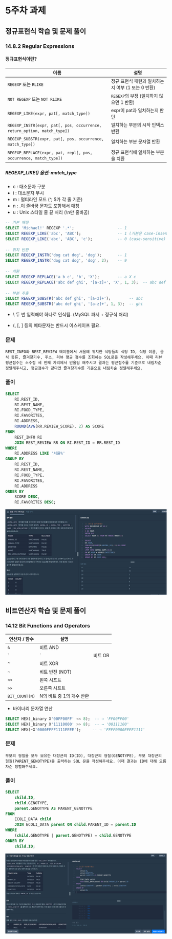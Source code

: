 # 5주차 과제
## 정규표현식 학습 및 문제 풀이
### 14.8.2 Regular Expressions
#### 정규표현식이란?
| 이름                                                                      | 설명                              |
| ----------------------------------------------------------------------- | ------------------------------- |
| `REGEXP` 또는 `RLIKE`                                                     | 정규 표현식 패턴과 일치하는지 여부 (1 또는 0 반환) |
| `NOT REGEXP` 또는 `NOT RLIKE`                                             | `REGEXP`의 부정 (일치하지 않으면 1 반환)    |
| `REGEXP_LIKE(expr, pat[, match_type])`                                  | expr이 pat과 일치하는지 판단             |
| `REGEXP_INSTR(expr, pat[, pos, occurrence, return_option, match_type])` | 일치하는 부분의 시작 인덱스 반환              |
| `REGEXP_SUBSTR(expr, pat[, pos, occurrence, match_type])`               | 일치하는 부분 문자열 반환                  |
| `REGEXP_REPLACE(expr, pat, repl[, pos, occurrence, match_type])`        | 정규 표현식에 일치하는 부분을 치환             |

##### REGEXP_LIKE() 옵션: match_type
- c	: 대소문자 구분 
- i	: 대소문자 무시 
- m	: 멀티라인 모드 (^, $가 각 줄 기준)
- n	: .이 줄바꿈 문자도 포함해서 매칭
- u	: Unix 스타일 줄 끝 처리 (\n만 줄바꿈)

```sql
-- 기본 매칭
SELECT 'Michael!' REGEXP '.*';                   -- 1
SELECT REGEXP_LIKE('abc', 'ABC');                -- 1 (기본은 case-insensitive)
SELECT REGEXP_LIKE('abc', 'ABC', 'c');           -- 0 (case-sensitive)

-- 위치 반환
SELECT REGEXP_INSTR('dog cat dog', 'dog');       -- 1
SELECT REGEXP_INSTR('dog cat dog', 'dog', 2);    -- 9

-- 치환
SELECT REGEXP_REPLACE('a b c', 'b', 'X');        -- a X c
SELECT REGEXP_REPLACE('abc def ghi', '[a-z]+', 'X', 1, 3);  -- abc def X

-- 부분 추출
SELECT REGEXP_SUBSTR('abc def ghi', '[a-z]+');        -- abc
SELECT REGEXP_SUBSTR('abc def ghi', '[a-z]+', 1, 3);  -- ghi
```

- \\ 두 번 입력해야 하나로 인식됨. (MySQL 파서 + 정규식 처리)

- (, [, ] 등의 메타문자는 반드시 이스케이프 필요.

### 문제 
```
REST_INFO와 REST_REVIEW 테이블에서 서울에 위치한 식당들의 식당 ID, 식당 이름, 음식 종류, 즐겨찾기수, 주소, 리뷰 평균 점수를 조회하는 SQL문을 작성해주세요. 이때 리뷰 평균점수는 소수점 세 번째 자리에서 반올림 해주시고 결과는 평균점수를 기준으로 내림차순 정렬해주시고, 평균점수가 같다면 즐겨찾기수를 기준으로 내림차순 정렬해주세요.
```
### 풀이
```sql
SELECT
    RI.REST_ID,
    RI.REST_NAME,
    RI.FOOD_TYPE,
    RI.FAVORITES,
    RI.ADDRESS,
    ROUND(AVG(RR.REVIEW_SCORE), 2) AS SCORE
FROM
    REST_INFO RI
    JOIN REST_REVIEW RR ON RI.REST_ID = RR.REST_ID
WHERE
    RI.ADDRESS LIKE '서울%'
GROUP BY
    RI.REST_ID,
    RI.REST_NAME,
    RI.FOOD_TYPE,
    RI.FAVORITES,
    RI.ADDRESS
ORDER BY
    SCORE DESC,
    RI.FAVORITES DESC;
```
![alt text](<../25-1 img/25-1 SQL img/5주차.md/1.png>)
## 비트연산자 학습 및 문제 풀이
### 14.12 Bit Functions and Operators

| 연산자 / 함수       | 설명               |       |
| -------------- | ---------------- | ----- |
| `&`            | 비트 AND           |       |
| \`             | \`               | 비트 OR |
| `^`            | 비트 XOR           |       |
| `~`            | 비트 반전 (NOT)      |       |
| `<<`           | 왼쪽 시프트           |       |
| `>>`           | 오른쪽 시프트          |       |
| `BIT_COUNT(N)` | N의 비트 중 1의 개수 반환 |       |

- 바이너리 문자열 연산
```sql
SELECT HEX(_binary X'00FF00FF' << 8);  -- → 'FF00FF00'
SELECT HEX(_binary X'11110000' >> 8);  -- → '00111100'
SELECT HEX(~X'0000FFFF1111EEEE');     -- → 'FFFF0000EEEE1111'
```

### 문제
```
부모의 형질을 모두 보유한 대장균의 ID(ID), 대장균의 형질(GENOTYPE), 부모 대장균의 형질(PARENT_GENOTYPE)을 출력하는 SQL 문을 작성해주세요. 이때 결과는 ID에 대해 오름차순 정렬해주세요.
```

### 풀이
```sql
SELECT
    child.ID,
    child.GENOTYPE,
    parent.GENOTYPE AS PARENT_GENOTYPE
FROM
    ECOLI_DATA child
    JOIN ECOLI_DATA parent ON child.PARENT_ID = parent.ID
WHERE
    (child.GENOTYPE | parent.GENOTYPE) = child.GENOTYPE
ORDER BY
    child.ID;
```
![alt text](<../25-1 img/25-1 SQL img/5주차.md/2.png>)